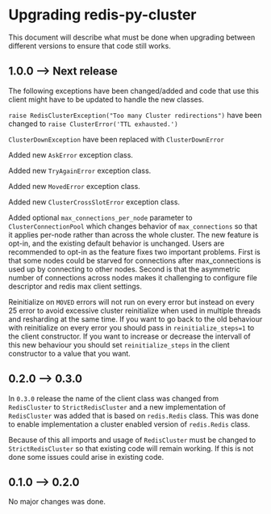 # Upgrading redis-py-cluster

This document will describe what must be done when upgrading between different versions to ensure that code still works.


## 1.0.0 --> Next release

The following exceptions have been changed/added and code that use this client might have to be updated to handle the new classes.

`raise RedisClusterException("Too many Cluster redirections")` have been changed to `raise ClusterError('TTL exhausted.')`

`ClusterDownException` have been replaced with `ClusterDownError`

Added new `AskError` exception class.

Added new `TryAgainError` exception class.

Added new `MovedError` exception class.

Added new `ClusterCrossSlotError` exception class.

Added optional `max_connections_per_node` parameter to `ClusterConnectionPool` which changes behavior of `max_connections` so that it applies per-node rather than across the whole cluster. The new feature is opt-in, and the existing default behavior is unchanged. Users are recommended to opt-in as the feature fixes two important problems. First is that some nodes could be starved for connections after max_connections is used up by connecting to other nodes. Second is that the asymmetric number of connections across nodes makes it challenging to configure file descriptor and redis max client settings.

Reinitialize on `MOVED` errors will not run on every error but instead on every
25 error to avoid excessive cluster reinitialize when used in multiple threads and resharding at the same time. If you want to go back to the old behaviour with reinitialize on every error you should pass in `reinitialize_steps=1` to the client constructor. If you want to increase or decrease the intervall of this new behaviour you should set `reinitialize_steps` in the client constructor to a value that you want.



## 0.2.0 --> 0.3.0

In `0.3.0` release the name of the client class was changed from `RedisCluster` to `StrictRedisCluster` and a new implementation of `RedisCluster` was added that is based on `redis.Redis` class. This was done to enable implementation a cluster enabled version of `redis.Redis` class.

Because of this all imports and usage of `RedisCluster` must be changed to `StrictRedisCluster` so that existing code will remain working. If this is not done some issues could arise in existing code.



## 0.1.0 --> 0.2.0

No major changes was done.
